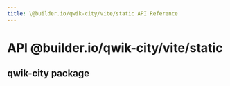 ```yaml
---
title: \@builder.io/qwik-city/vite/static API Reference
---
```


# **API** @builder.io/qwik-city/vite/static

## qwik-city package
